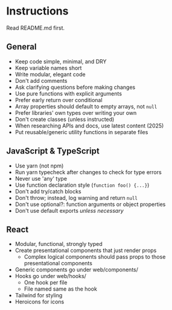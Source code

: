 # Instructions

Read README.md first.

## General

- Keep code simple, minimal, and DRY
- Keep variable names short
- Write modular, elegant code
- Don't add comments
- Ask clarifying questions before making changes
- Use pure functions with explicit arguments
- Prefer early return over conditional
- Array properties should default to empty arrays, not `null`
- Prefer libraries' own types over writing your own
- Don't create classes (unless instructed)
- When researching APIs and docs, use latest content (2025)
- Put reusable/generic utility functions in separate files

## JavaScript & TypeScript

- Use yarn (not npm)
- Run yarn typecheck after changes to check for type errors
- Never use 'any' type
- Use function declaration style (`function foo() {...}`)
- Don't add try/catch blocks
- Don't throw; instead, log warning and return `null`
- Don't use optional?: function arguments or object properties
- Don't use default exports _unless necessary_

## React

- Modular, functional, strongly typed
- Create presentational components that just render props
  - Complex logical components should pass props to those presentational components
- Generic components go under web/components/
- Hooks go under web/hooks/
  - One hook per file
  - File named same as the hook
- Tailwind for styling
- Heroicons for icons
